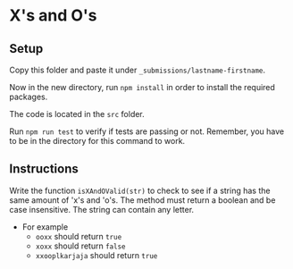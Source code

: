 # X's and O's

## Setup

Copy this folder and paste it under `_submissions/lastname-firstname`.

Now in the new directory, run `npm install` in order to install the required packages.

The code is located in the `src` folder.

Run `npm run test` to verify if tests are passing or not. Remember, you have to be in the directory for this command to work.

## Instructions

Write the function `isXAndOValid(str)` to check to see if a string has the same amount of 'x's and 'o's. The method must return a boolean and be case insensitive. The string can contain any letter.

- For example
  - `ooxx` should return `true`
  - `xoxx` should return `false`
  - `xxooplkarjaja` should return `true`
